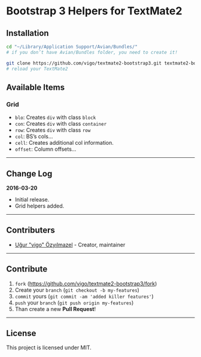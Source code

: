 # Bootstrap 3 Helpers for TextMate2

## Installation

```bash
cd "~/Library/Application Support/Avian/Bundles/"
# if you don’t have Avian/Bundles folder, you need to create it!

git clone https://github.com/vigo/textmate2-bootstrap3.git textmate2-bootstrap3.tmbundle
# reload your TextMate2
```

## Available Items

### Grid

* `blo`: Creates `div` with class `block`
* `con`: Creates `div` with class `container`
* `row`: Creates `div` with class `row`
* `col`: BS’s cols...
* `cell`: Creates additional col information.
* `offset`: Column offsets...

***

## Change Log

**2016-03-20**

* Initial release.
* Grid helpers added.

***

## Contributers

* [Uğur "vigo" Özyılmazel](https://github.com/vigo) - Creator, maintainer

***

## Contribute

1. `fork` (https://github.com/vigo/textmate2-bootstrap3/fork)
2. Create your `branch` (`git checkout -b my-features`)
3. `commit` yours (`git commit -am 'added killer features'`)
4. `push` your `branch` (`git push origin my-features`)
5. Than create a new **Pull Request**!


***

## License

This project is licensed under MIT.
